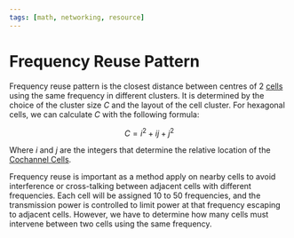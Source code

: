 ```yaml
---
tags: [math, networking, resource]
---
```


# Frequency Reuse Pattern

Frequency reuse pattern is the closest distance between centres of 2
[cells](202303292214.md) using the same frequency in different clusters. It is
determined by the choice of the cluster size $C$ and the layout of the cell
cluster. For hexagonal cells, we can calculate $C$ with the following formula:

$$
C = i^2 + ij + j^2
$$

Where $i$ and $j$ are the integers that determine the relative location of the
[Cochannel Cells](202304031912.md).

Frequency reuse is important as a method apply on nearby cells to avoid
interference or cross-talking between adjacent cells with different frequencies.
Each cell will be assigned 10 to 50 frequencies, and the transmission power is
controlled to limit power at that frequency escaping to adjacent cells. However,
we have to determine how many cells must intervene between two cells using the
same frequency.
